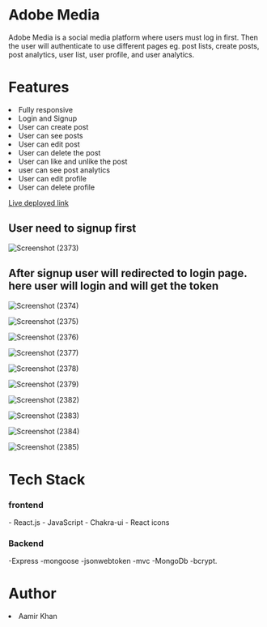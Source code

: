<h1 fontsize="30px">Adobe Media</h1>
Adobe Media is a social media platform where users must log in first. Then the user will authenticate to use different pages eg. post lists, create posts, post analytics, user list, user profile, and user analytics. 

<h1>Features</h1>
<li>Fully responsive </li>
<li>Login and Signup</li> 
<li>User can create post</li> 
<li>User can see posts </li> 
<li>User can edit post</li>
<li>User can delete the post </li>
<li>User can like and unlike the post</li> 
<li>user can see post analytics </li> 
<li>User can edit profile </li> 
<li>User can delete profile </li> 

<a href="https://adobeapp.vercel.app/userform">Live deployed link</a>



<h2>User need to signup first</h2>

![Screenshot (2373)](https://user-images.githubusercontent.com/101388992/230823032-ed85547f-2129-4942-a135-98906ea6a66b.png)

<h2>After signup user will redirected to login page. here user will login and will get the token</h2>

![Screenshot (2374)](https://user-images.githubusercontent.com/101388992/230823065-a5f92945-4bdb-438b-829e-669b6c5ef2a2.png)


![Screenshot (2375)](https://user-images.githubusercontent.com/101388992/230823083-d7fad758-7ed4-4426-aee9-52f22f92a1cd.png)


![Screenshot (2376)](https://user-images.githubusercontent.com/101388992/230823099-75b17e8d-7ae6-4d4e-a704-c1fb033fcf15.png)

![Screenshot (2377)](https://user-images.githubusercontent.com/101388992/230823138-a2ff8ede-6eb3-46e7-9699-8ba60aea7b1c.png)


![Screenshot (2378)](https://user-images.githubusercontent.com/101388992/230823831-5fa409f6-03aa-46de-8a01-3c4a793fe3cf.png)





![Screenshot (2379)](https://user-images.githubusercontent.com/101388992/230823853-afbf0ff1-c648-411f-a541-e61ca76d7db1.png)







![Screenshot (2382)](https://user-images.githubusercontent.com/101388992/230823945-6d4d8389-f6a0-4831-ae54-95d401cdc31d.png)





![Screenshot (2383)](https://user-images.githubusercontent.com/101388992/230823958-8211e7bb-e1ea-4f55-ab28-1c6a8819cd85.png)






![Screenshot (2384)](https://user-images.githubusercontent.com/101388992/230823973-8f9e63ca-d526-42ec-add9-6a44b670e170.png)






![Screenshot (2385)](https://user-images.githubusercontent.com/101388992/230823981-5bed7c7f-bf7a-4906-a134-f10a78c4b83d.png)




 <h1>Tech Stack</h1>
 <h3>frontend</h3>
- React.js
- JavaScript
- Chakra-ui
- React icons
 <h3>Backend</h3>
 -Express
 -mongoose
 -jsonwebtoken
 -mvc
 -MongoDb
 -bcrypt.
<h1>Author</h1> 
<li>Aamir Khan</li>







